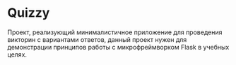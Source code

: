 # Quizzy
Проект, реализующий минималистичное приложение для проведения викторин с вариантами ответов, данный проект нужен для демонстрации принципов работы с микрофреймворком Flask в учебных целях.
